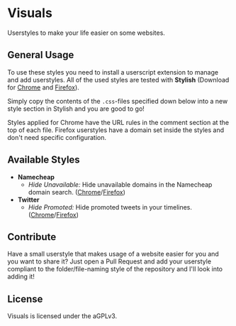 # Visuals
Userstyles to make your life easier on some websites.

## General Usage

To use these styles you need to install a userscript extension to manage and add userstyles. All of the used styles are tested with **Stylish** (Download for [Chrome](https://chrome.google.com/webstore/detail/stylish/fjnbnpbmkenffdnngjfgmeleoegfcffe) and [Firefox](https://addons.mozilla.org/en/firefox/addon/stylish/)).

Simply copy the contents of the `.css`-files specified down below into a new style section in Stylish and you are good to go!

Styles applied for Chrome have the URL rules in the comment section at the top of each file. Firefox userstyles have a domain set inside the styles and don't need specific configuration.

## Available Styles

* **Namecheap**
  * _Hide Unavailable:_ Hide unavailable domains in the Namecheap domain search. ([Chrome](https://github.com/pixeldesu/visuals/blob/master/namecheap/unavailable/unavailable.css)/[Firefox](https://github.com/pixeldesu/visuals/blob/master/namecheap/unavailable/unavailable.firefox.css))
* **Twitter**
  * _Hide Promoted:_ Hide promoted tweets in your timelines. ([Chrome](https://github.com/pixeldesu/visuals/blob/master/twitter/promoted/promoted.css)/[Firefox](https://github.com/pixeldesu/visuals/blob/master/twitter/promoted/promoted.firefox.css))

## Contribute

Have a small userstyle that makes usage of a website easier for you and you want to share it? Just open a Pull Request and add your userstyle compliant to the folder/file-naming style of the repository and I'll look into adding it!

## License

Visuals is licensed under the aGPLv3.

